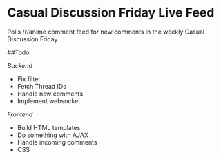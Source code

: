 # Casual Discussion Friday Live Feed

Polls /r/anime comment feed for new comments in the weekly Casual Discussion Friday

##Todo:

*Backend*
* Fix filter
* Fetch Thread IDs
* Handle new comments
* Implement websocket

*Frontend*
* Build HTML templates
* Do something with AJAX
* Handle incoming comments
* CSS
